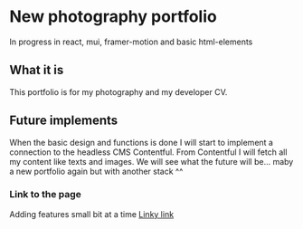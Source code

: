 # New photography portfolio

In progress in react, mui, framer-motion and basic html-elements

## What it is

This portfolio is for my photography and my developer CV.

## Future implements

When the basic design and functions is done I will start to implement a connection to the headless CMS Contentful.
From Contentful I will fetch all my content like texts and images.
We will see what the future will be... maby a new portfolio again but with another stack ^^

### Link to the page
Adding features small bit at a time
[Linky link](https://www.nicklasholmqvist.se/)
